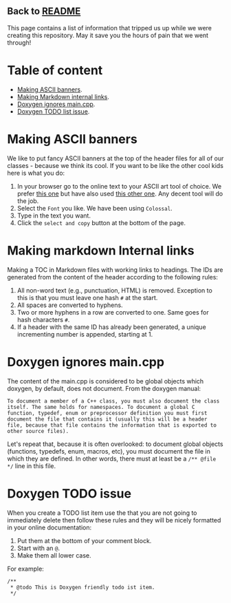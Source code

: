 Back to [README](https://github.com/theAgingApprentice/icUnderware/blob/main/README.md)
---

This page contains a list of information that tripped us up while we were creating this repository. May it save you the hours of pain that we went through!

# Table of content

* [Making ASCII banners](#Making-ASCII-banners).
* [Making Markdown internal links](#Making-markdown-lnternal-links).
* [Doxygen ignores main.cpp](#Doxygen-ignores-maincpp). 
* [Doxygen TODO list issue](#Doxygen-TODO-issue).

# Making ASCII banners

We like to put fancy ASCII banners at the top of the header files for all of our classes - because we think its cool. If you want to be like the other cool kids here is what you do:

1. In your browser go to the online text to your ASCII art tool of choice. We prefer [this one](http://www.patorjk.com/software/taag/#p=testall&f=Big&t=aaSocMicro) but have also used [this other one](http://www.patorjk.com/software/taag/#p=display&f=Big&t=aaSocMicro). Any decent tool will do the job. 
2. Select the ```Font``` you like. We have been using ```Colossal```. 
3. Type in the text you want.
4. Click the ```select and copy``` button at the bottom of the page. 

# Making markdown lnternal links

Making a TOC in Markdown files with working links to headings.
The IDs are generated from the content of the header according to the following rules:

1. All non-word text (e.g., punctuation, HTML) is removed. Exception to this is that you must leave one hash ```#``` at the start. 
2. All spaces are converted to hyphens. 
3. Two or more hyphens in a row are converted to one. Same goes for hash characters ```#```.
4. If a header with the same ID has already been generated, a unique incrementing number is appended, starting at 1.

# Doxygen ignores main.cpp

The content of the main.cpp is considered to be global objects which doxygen, by default, does not document. From the doxygen manual:

```
To document a member of a C++ class, you must also document the class itself. The same holds for namespaces. To document a global C function, typedef, enum or preprocessor definition you must first document the file that contains it (usually this will be a header file, because that file contains the information that is exported to other source files).
```
Let's repeat that, because it is often overlooked: to document global objects (functions, typedefs, enum, macros, etc), you must document the file in which they are defined. In other words, there must at least be a ```/** @file */``` line in this file.

# Doxygen TODO issue

When you create a TODO list item use the that you are not going to immediately delete  then follow these rules and they will be nicely formatted in your online documentation:

1. Put them at the bottom of your comment block.
2. Start with an ``@``.
3. Make them all lower case.

For example: 
```
/**
 * @todo This is Doxygen friendly todo ist item.
 */
```
